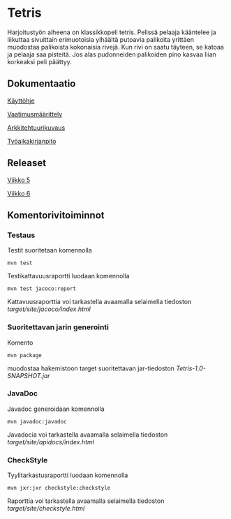 # Tetris
Harjoitustyön aiheena on klassikkopeli tetris. Pelissä pelaaja kääntelee ja liikuttaa sivuittain erimuotoisia ylhäältä putoavia palikoita yrittäen muodostaa palikoista kokonaisia rivejä. Kun rivi on saatu täyteen, se katoaa ja pelaaja saa pisteitä. Jos alas pudonneiden palikoiden pino kasvaa liian korkeaksi peli päättyy.

## Dokumentaatio

[Käyttöhje](/dokumentaatio/kayttoohje.md)

[Vaatimusmäärittely](/dokumentaatio/vaatimusmaarittely.md)

[Arkkitehtuurikuvaus](/dokumentaatio/arkkitehtuuri.md)

[Työaikakirjanpito](/dokumentaatio/tuntikirjanpito.md)

## Releaset

[Viikko 5](https://github.com/helihyv/ot-harjoitustyo/releases/tag/Viikko5)

[Viikko 6](https://github.com/helihyv/ot-harjoitustyo/releases/tag/viikko6)

## Komentorivitoiminnot

### Testaus

Testit suoritetaan komennolla

`mvn test`

Testikattavuusraportti luodaan komennolla

`mvn test jacoco:report`

Kattavuusraporttia voi tarkastella avaamalla selaimella tiedoston _target/site/jacoco/index.html_

### Suoritettavan jarin generointi

Komento

`mvn package`

muodostaa hakemistoon target suoritettavan jar-tiedoston _Tetris-1.0-SNAPSHOT.jar_

### JavaDoc

Javadoc generoidaan komennolla

`mvn javadoc:javadoc`

Javadocia voi tarkastella avaamalla selaimella tiedoston _target/site/apidocs/index.html_

### CheckStyle

Tyylitarkastusraportti luodaan komennolla

`mvn jxr:jxr checkstyle:checkstyle`

Raporttia voi tarkastella avaamalla selaimella tiedoston _target/site/checkstyle.html_



